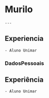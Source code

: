 # Murilo    

    ---


## Experiencia

    - Aluno Unimar

### DadosPessoais


## Experiência

    - Aluno Unimar
    

